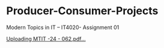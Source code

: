# Producer-Consumer-Projects
Modern Topics in IT – IT4020- Assignment 01




[Uploading MTIT -24 - 062.pdf…]()
